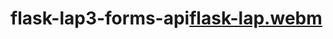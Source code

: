 # flask-lap3-forms-api[flask-lap.webm](https://user-images.githubusercontent.com/82744384/224813316-6f97ee99-179d-4190-9b5e-bf12417b267d.webm)
